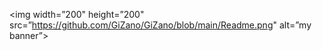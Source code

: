 
<p align=”center”>

<img width=”200" height=”200" src=”https://github.com/GiZano/GiZano/blob/main/Readme.png" alt=”my banner”>

</p>
